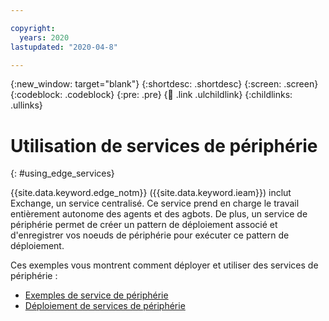 ```yaml
---

copyright:
  years: 2020
lastupdated: "2020-04-8"

---
```


{:new_window: target="blank"}
{:shortdesc: .shortdesc}
{:screen: .screen}
{:codeblock: .codeblock}
{:pre: .pre}
{:child: .link .ulchildlink}
{:childlinks: .ullinks}

# Utilisation de services de périphérie
{: #using_edge_services}

{{site.data.keyword.edge_notm}} ({{site.data.keyword.ieam}}) inclut Exchange, un service centralisé. Ce service prend en charge le travail entièrement autonome des agents et des agbots. De plus, un service de périphérie permet de créer un pattern de déploiement associé et d'enregistrer vos noeuds de périphérie pour exécuter ce pattern de déploiement.

Ces exemples vous montrent comment déployer et utiliser des services de périphérie :

* [Exemples de service de périphérie](../installing/additional_examples.md)
* [Déploiement de services de périphérie](../using_edge_devices/detailed_policy.md)
